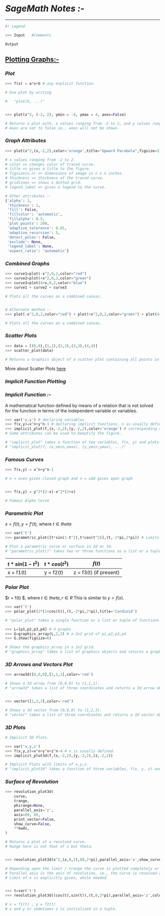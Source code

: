 # **_SageMath Notes :-_**

---

```Python
#! Legend

>>> Input   #Comments

Output
```

## <u> Plotting Graphs:-</u>

### **_Plot_**

```Python
>>> f(x) = a*x+b # any explicit function.

# Use plot by writing

#   "plot(X, ...)"


>>> plot(x^3, (-2, 2), ymin = -4, ymax = 4, axes=False)

# Returns a plot with, x values ranging from -2 to 2, and y values ranging from -4 to 4.
# Axes are set to false ie., axes will not be shown.
```

### **_Graph Attributes_**

```Python
>>> plot(x^2,(x,-2,2),color='orange',title="Upward Parabola",figsize=3,thickness=2,gridlines='True', legend_label='test curve')

# x values ranging from -2 to 2.
# color => changes color of traced curve.
# title => gives a title to the figure.
# figsize(n,n) => dimensions of image in n x n inches.
# thickness => thickness of the traced curve.
# gridlines => shows a dotted grid.
# legend_label => gives a legend to the curve.

# Other attributes :-
{'alpha': 1,
 'thickness': 1,
 'fill': False,
 'fillcolor': 'automatic',
 'fillalpha': 0.5,
 'plot_points': 200,
 'adaptive_tolerance': 0.01,
 'adaptive_recursion': 5,
 'detect_poles': False,
 'exclude': None,
 'legend_label': None,
 'aspect_ratio': 'automatic'}
```

### **_Combined Graphs_**

```Python
>>> curve1=plot(-x^2,0,2,color="red")
>>> curve2=plot(+x^2,0,2,color="green")
>>> curve3=plot(4+x,0,2,color="blue")
>>> curve1 + curve2 + curve3

# Plots all the curves on a combined canvas.


# Alternate method :-
>>> plot(-x^2,0,2,color="red") + plot(+x^2,0,2,color="green") + plot(4+x,0,2,color="blue")

# Plots all the curves on a combined canvas.
```

### **_Scatter Plots_**

```Python
>>> data = [(0,0),(1,1),(2,2),(3,3),(4,4)]
>>> scatter_plot(data)

# Returns a Graphics object of a scatter plot containing all points in the datalist.
```

More about Scatter Plots [here](SageNotes%20Practical%201.md)

### **_Implicit Function Plotting_**

### **_Implicit Function :-_**

A mathematical function defined by means of a relation that is not solved for the function in terms of the independent variable or variables.

```Python
>>> var('x,y') # declaring variables
>>> f(x,y)=x^n+y^n-1 # declaring implicit functions, n is usually defined.
>>> implicit_plot(f,(x,-2,2),(y,-2,2),color='orange') # corresponding x and y limits are also given.
# Same attributes can be used to beautify the figure.

# "implicit_plot" takes a function of two variables, f(x, y) and plots the curve f(x,y) = 0 over the specified "xrange" and "yrange" as demonstrated below.
# "implicit_plot(f, (x,xmin,xmax), (y,ymin,ymax), ...)"
```

### **_Famous Curves_**

```Python
>>> f(x,y) = x^n+y^n-1

# n = even gives closed graph and n = odd gives open graph


>>> f(x,y) = y^2*(2-x)-x^2*(2+x)

# Famous Alpha Curve
```

### **_Parametric Plot_**

$x = f(t) , y = f'(t)$, where $t ∈ theta$

```Python
>>> var('t')
>>> parametric_plot([t*sin(1-t^2),t*cos(t^2)],(t,-2*pi,2*pi)) # Limits of t are given correspondingly.

# Plot a parametric curve or surface in 2d or 3d.
# "parametric_plot()" takes two or three functions as a list or a tuple and makes a plot with the first function giving the x coordinates, the second function giving the y coordinates, and the third function (if present) giving the z coordinates.
```

| $t*sin(1-t^2)$ | $t*cos(t^2)$ | $f(t)$                 |
| -------------- | ------------ | ---------------------- |
| x = f1(t)      | y = f2(t)    | z = f3(t) (if present) |

### **_Polar Plot_**

$r = f(t) $, where $t ∈ theta, r ∈ R$
This is similar to $y = f(x)$.

```Python
>>> var('t')
>>> polar_plot(2*(1+cos(t)),(t,-2*pi,2*pi),title='Cardioid')

# "polar_plot" takes a single function or a list or tuple of functions and plots them with polar coordinates in the given domain.

```

```Python
>>> L=[p1,p2,p3,p4] # 4 graphs
>>> G=graphics_array(L,2,2) # a 2x2 grid of p1,p2,p3,p4
>>> G.show(figsize=6)

# Shows the graphics_array in a 2x2 grid.
# "graphics_array" takes a list of graphics objects and returns a graphics_array object.
```

### **_3D Arrows and Vectors Plot_**

```Python
>>> arrow3d([0,0,0],[1,1,1],color='red')

# Shows a 3d arrow from (0,0,0) to (1,1,1).
# "arrow3d" takes a list of three coordinates and returns a 3d arrow object.


>>> vector([1,2,3],color='red')

# Shows a 3d vector from (0,0,0) to (1,2,3).
# "vector" takes a list of three coordinates and returns a 3d vector object.
```

### **_3D Plots_**

```Python
# Implicit 3D Plots.

>>> var('x,y,z')
>>> f(x,y,z)=x^n+y^n+z^n-4 # n is usually defined.
>>> implicit_plot3d(f,(x,-2,2),(y,-2,2),(z,-2,2))

# Implicit Plots with limits of x,y,z.
# "implicit_plot3d" takes a function of three variables, f(x, y, z) and plots the curve f(x,y,z) = 0 over the specified "xrange", "yrange", and "zrange".
```

### **_Surface of Revolution_**

```Python
>>> revolution_plot3d(
    curve,
    trange,
    phirange=None,
    parallel_axis='z',
    axis=(0, 0),
    print_vector=False,
    show_curve=False,
    **kwds,
)

# Returns a plot of a revolved curve.
# Range here is not that of x but theta.


>>> revolution_plot3d(x^2,(x,0,2),(0,2*pi),parallel_axis='x',show_curve=True)

# Depending upon the limit / trange the curve is plotted completely or partially.
# Parallel axis is the axis of revolution, ie., the curve is revolved around that axis.
# Limit of x is explicitly given, while needed.


>>> t=var('t')
>>> revolution_plot3d((cos(t),sin(t)),(t,0,2*pi),parallel_axis='z',color= 'red')

# x = f1(t) , y = f2(t)
# x and y or sometimes z is initialised in a tuple.
```